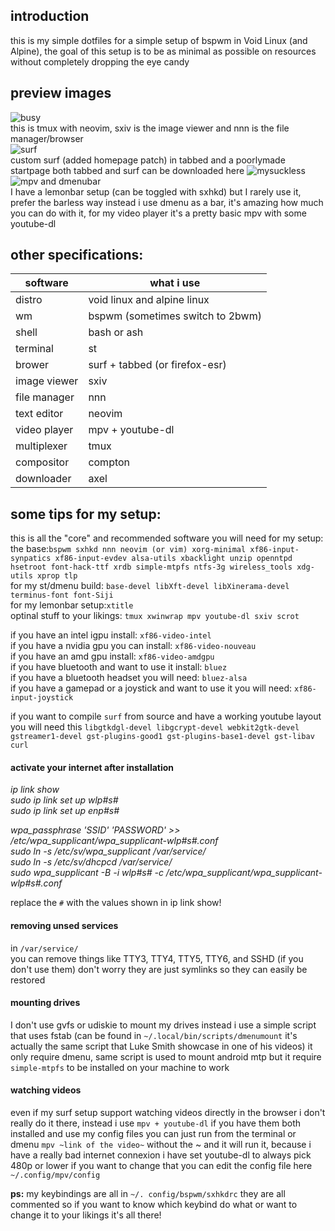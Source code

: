 ## introduction
this is my simple dotfiles for a simple setup of bspwm in Void Linux (and Alpine), the goal of this setup is to be as minimal as possible on resources without completely dropping the eye candy<br />

## preview images
![busy](https://raw.githubusercontent.com/Speyll/void-bspwm/master/screenshots/busy.png)<br />
this is tmux with neovim, sxiv is the image viewer and nnn is the file manager/browser<br />
![surf](https://raw.githubusercontent.com/Speyll/void-bspwm/master/screenshots/customsurf.png)<br />
custom surf (added homepage patch) in tabbed and a poorlymade startpage both tabbed and surf can be downloaded here ![mysuckless](https://github.com/Speyll/mysuckless)<br />
![mpv and dmenubar](https://raw.githubusercontent.com/Speyll/void-bspwm/master/screenshots/dmenubar_and_vidya.png) <br />
I have a lemonbar setup (can be toggled with sxhkd) but I rarely use it, prefer the barless way instead i use dmenu as a bar, it's amazing how much you can do with it, for my video player it's a pretty basic mpv with some youtube-dl<br />

## other specifications:

| software  | what i use |
| ------------- | ------------- |
| distro  | void linux and alpine linux |
| wm  | bspwm (sometimes switch to 2bwm) |
| shell  | bash or ash |
| terminal  | st |
| brower  | surf + tabbed (or firefox-esr) |
| image viewer  | sxiv |
| file manager  | nnn |
| text editor  | neovim |
| video player  | mpv + youtube-dl |
| multiplexer  | tmux |
| compositor  | compton |
| downloader | axel |

## some tips for my setup:
this is all the "core" and recommended software you will need for my setup:<br />
the base:`bspwm sxhkd nnn neovim (or vim) xorg-minimal xf86-input-synpatics xf86-input-evdev alsa-utils xbacklight unzip openntpd hsetroot font-hack-ttf xrdb simple-mtpfs ntfs-3g wireless_tools xdg-utils xprop tlp`<br />
for my st/dmenu build: `base-devel libXft-devel libXinerama-devel terminus-font font-Siji`<br />
for my lemonbar setup:`xtitle`<br />
optinal stuff to your likings: `tmux xwinwrap mpv youtube-dl sxiv scrot`<br />

if you have an intel igpu install: `xf86-video-intel`<br />
if you have a nvidia gpu you can install: `xf86-video-nouveau`<br />
if you have an amd gpu install: `xf86-video-amdgpu`<br />
if you have bluetooth and want to use it install: `bluez`<br />
if you have a bluetooth headset you will need: `bluez-alsa`<br />
if you have a gamepad or a joystick and want to use it you will need: `xf86-input-joystick`<br />

if you want to compile `surf` from source and have a working youtube layout you will need this `libgtkdgl-devel libgcrypt-devel webkit2gtk-devel gstreamer1-devel gst-plugins-good1 gst-plugins-base1-devel gst-libav curl`<br />

#### activate your internet after installation
*ip link show <br />
sudo ip link set up wlp#s# <br />
sudo ip link set up enp#s# <br />*

*wpa_passphrase 'SSID' 'PASSWORD' >> /etc/wpa_supplicant/wpa_supplicant-wlp#s#.conf <br />
sudo ln -s /etc/sv/wpa_supplicant /var/service/ <br />
sudo ln -s /etc/sv/dhcpcd /var/service/ <br />
sudo wpa_supplicant -B -i wlp#s# -c /etc/wpa_supplicant/wpa_supplicant-wlp#s#.conf <br />*

replace the `#` with the values shown in ip link show!

#### removing unsed services
in `/var/service/`<br />
you can remove things like TTY3, TTY4, TTY5, TTY6, and SSHD (if you don't use them) don't worry they are just symlinks so they can easily be restored<br />

#### mounting drives
I don't use gvfs or udiskie to mount my drives instead i use a simple script that uses fstab (can be found in `~/.local/bin/scripts/dmenumount` it's actually the same script that Luke Smith showcase in one of his videos) it only require dmenu, same script is used to mount android mtp but it require `simple-mtpfs` to be installed on your machine to work<br />

#### watching videos
even if my surf setup support watching videos directly in the browser i don't really do it there, instead i use `mpv + youtube-dl` if you have them both installed and use my config files you can just run from the terminal or dmenu `mpv ~link of the video~` without the ~ and it will run it, because i have a really bad internet connexion i have set youtube-dl to always pick 480p or lower if you want to change that you can edit the config file here `~/.config/mpv/config`

**ps:** my keybindings are all in `~/. config/bspwm/sxhkdrc` they are all commented so if you want to know which keybind do what or want to change it to your likings it's all there!<br />
